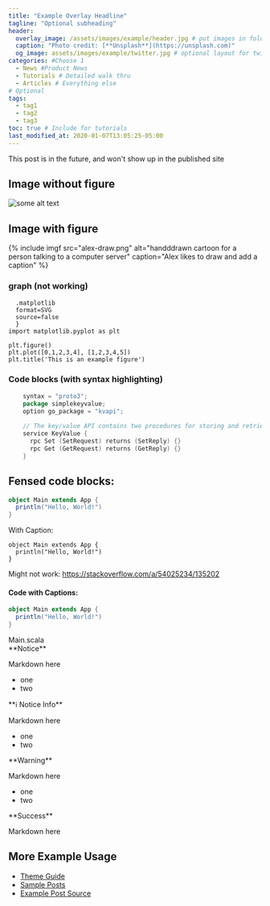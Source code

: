 ```yaml
---
title: "Example Overlay Headline"
tagline: "Optional subheading"
header:
  overlay_image: /assets/images/example/header.jpg # put images in folder named for post
  caption: "Photo credit: [**Unsplash**](https://unsplash.com)"
  og_image: assets/images/example/twitter.jpg # optional layout for twitter
categories: #Choose 1
  - News #Product News
  - Tutorials # Detailed walk thru
  - Articles # Everything else
# Optional
tags:
  - tag1
  - tag2
  - tag3
toc: true # Include for tutorials
last_modified_at: 2020-01-07T13:05:25-05:00
---
```


This post is in the future, and won't show up in the published site

## Image without figure

![some alt text]({{site.images}}{{page.slug}}/alex-draw.png)

## Image with figure

{% include imgf src="alex-draw.png" alt="handddrawn cartoon for a person talking to a computer server" caption="Alex likes to draw and add a caption" %}

### graph (not working)
```{
  .matplotlib
  format=SVG
  source=false
  }
import matplotlib.pyplot as plt

plt.figure()
plt.plot([0,1,2,3,4], [1,2,3,4,5])
plt.title('This is an example figure')
```

### Code blocks (with syntax highlighting)

``` go
    syntax = "proto3";
    package simplekeyvalue;
    option go_package = "kvapi";
    
    // The key/value API contains two procedures for storing and retrieving data
    service KeyValue {
      rpc Set (SetRequest) returns (SetReply) {}
      rpc Get (GetRequest) returns (GetReply) {}
    }
```

## Fensed code blocks:
~~~ scala 
object Main extends App {
  println("Hello, World!")
}
~~~

With Caption:

~~~ { .scala caption="Main.scala"}
object Main extends App {
  println("Hello, World!")
}
~~~

Might not work:
https://stackoverflow.com/a/54025234/135202

#### Code with Captions:

``` scala
object Main extends App {
  println("Hello, World!")
}
```
<figcaption>Main.scala</figcaption>


<div class="notice" markdown="1">
**Notice**

Markdown here
- one
- two
</div>

<div class="notice--info" markdown="1">
**ℹ️  Notice Info**

Markdown here
- one
- two
</div>


<div class="notice--warning" markdown="1">
**Warning**

Markdown here
- one
- two
</div>

<div class="notice--success" markdown="1">
**Success**

Markdown here
</div>

## More Example Usage
- [Theme Guide](https://mmistakes.github.io/minimal-mistakes/docs/quick-start-guide/)
- [Sample Posts](https://mmistakes.github.io/minimal-mistakes/year-archive/)
- [Example Post Source](https://github.com/mmistakes/minimal-mistakes/tree/d6444412c63aea5e47241ef536509fb1bfef4830/docs/_posts)